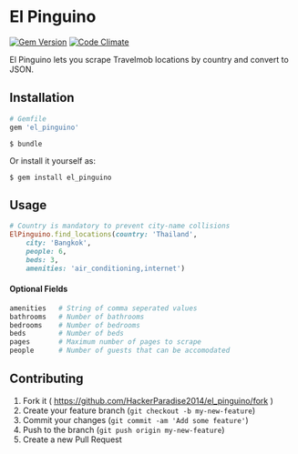 # El Pinguino
[![Gem Version](https://badge.fury.io/rb/el_pinguino.svg)](http://badge.fury.io/rb/el_pinguino)
[![Code Climate](https://codeclimate.com/github/HackerParadise2014/el_pinguino/badges/gpa.svg)](https://codeclimate.com/github/HackerParadise2014/el_pinguino)

El Pinguino lets you scrape Travelmob locations by country and convert to JSON.

## Installation

```ruby
# Gemfile
gem 'el_pinguino'
```
```
$ bundle
```

Or install it yourself as:

    $ gem install el_pinguino

## Usage
```ruby
# Country is mandatory to prevent city-name collisions
ElPinguino.find_locations(country: 'Thailand',
	city: 'Bangkok',
	people: 6,
	beds: 3,
	amenities: 'air_conditioning,internet')
```

#### Optional Fields
```ruby
amenities	# String of comma seperated values
bathrooms 	# Number of bathrooms
bedrooms  	# Number of bedrooms
beds 		# Number of beds 
pages 		# Maximum number of pages to scrape
people 		# Number of guests that can be accomodated
```

## Contributing

1. Fork it ( https://github.com/HackerParadise2014/el_pinguino/fork )
2. Create your feature branch (`git checkout -b my-new-feature`)
3. Commit your changes (`git commit -am 'Add some feature'`)
4. Push to the branch (`git push origin my-new-feature`)
5. Create a new Pull Request
